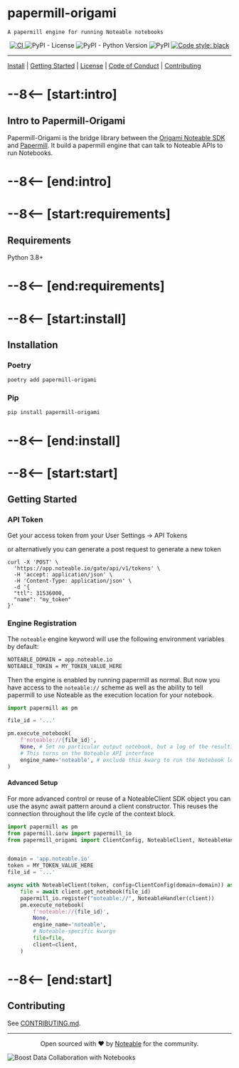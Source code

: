 # papermill-origami
    A papermill engine for running Noteable notebooks

<p align="center">
<a href="https://github.com/noteable-io/papermill-origami/actions/workflows/ci.yaml">
    <img src="https://github.com/noteable-io/papermill-origami/actions/workflows/ci.yaml/badge.svg" alt="CI" />
</a>
<img alt="PyPI - License" src="https://img.shields.io/pypi/l/papermill-origami" />
<img alt="PyPI - Python Version" src="https://img.shields.io/pypi/pyversions/papermill-origami" />
<img alt="PyPI" src="https://img.shields.io/pypi/v/papermill-origami">
<a href="https://github.com/psf/black"><img alt="Code style: black" src="https://img.shields.io/badge/code%20style-black-000000.svg"></a>
</p>

---------

[Install](#installation) | [Getting Started](#getting-started) | [License](./LICENSE) | [Code of Conduct](./CODE_OF_CONDUCT.md) | [Contributing](./CONTRIBUTING.md)

# --8<-- [start:intro]
## Intro to Papermill-Origami

Papermill-Origami is the bridge library between the [Origami Noteable SDK](https://noteable-origami.readthedocs.io/en/latest/) and [Papermill](https://papermill.readthedocs.io/en/latest/). It build a papermill engine that can talk to Noteable APIs to run Notebooks. 
# --8<-- [end:intro]

# --8<-- [start:requirements]
## Requirements

Python 3.8+
# --8<-- [end:requirements]

# --8<-- [start:install]
## Installation

### Poetry

```shell
poetry add papermill-origami
```

### Pip
```shell
pip install papermill-origami
```
# --8<-- [end:install]

# --8<-- [start:start]
## Getting Started

### API Token

Get your access token from your User Settings -> API Tokens

or alternatively you can generate a post request to generate a new token

```
curl -X 'POST' \
  'https://app.noteable.io/gate/api/v1/tokens' \
  -H 'accept: application/json' \
  -H 'Content-Type: application/json' \
  -d '{
  "ttl": 31536000,
  "name": "my_token"
}'
```

### Engine Registration

The `noteable` engine keyword will use the following environment variables by default:

```bash
NOTEABLE_DOMAIN = app.noteable.io
NOTEABLE_TOKEN = MY_TOKEN_VALUE_HERE
```

Then the engine is enabled by running papermill as normal. But now you have access to
the `noteable://` scheme as well as the ability to tell papermill to use Noteable as
the execution location for your notebook.

```python
import papermill as pm

file_id = '...'

pm.execute_notebook(
    f'noteable://{file_id}',
    None, # Set no particular output notebook, but a log of the resulting exeuction link still prints
    # This turns on the Noteable API interface
    engine_name='noteable', # exclude this kwarg to run the Notebook locally
)
```

#### Advanced Setup

For more advanced control or reuse of a NoteableClient SDK object you can use
the async await pattern around a client constructor. This reuses the connection
throughout the life cycle of the context block.

```python
import papermill as pm
from papermill.iorw import papermill_io
from papermill_origami import ClientConfig, NoteableClient, NoteableHandler 


domain = 'app.noteable.io'
token = MY_TOKEN_VALUE_HERE
file_id = '...'

async with NoteableClient(token, config=ClientConfig(domain=domain)) as client:
    file = await client.get_notebook(file_id)
    papermill_io.register("noteable://", NoteableHandler(client))
    pm.execute_notebook(
        f'noteable://{file_id}',
        None,
        engine_name='noteable',
        # Noteable-specific kwargs
        file=file,
        client=client,
    )
```
# --8<-- [end:start]

## Contributing

See [CONTRIBUTING.md](./CONTRIBUTING.md).

-------

<p align="center">Open sourced with ❤️ by <a href="https://noteable.io">Noteable</a> for the community.</p>

<img href="https://pages.noteable.io/private-beta-access" src="https://assets.noteable.io/github/2022-07-29/noteable.png" alt="Boost Data Collaboration with Notebooks">
